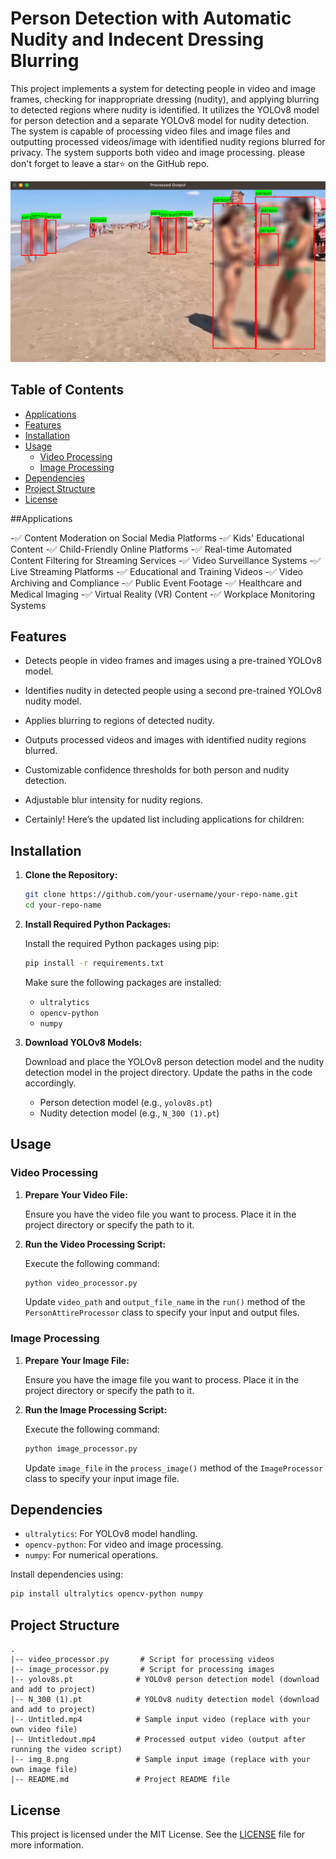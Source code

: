 # Person Detection with Automatic Nudity and Indecent Dressing Blurring
This project implements a system for detecting people in video and image frames, checking for inappropriate
dressing (nudity), and applying blurring to detected regions where nudity
is identified. It utilizes the YOLOv8 model for person detection and a separate YOLOv8 model for nudity detection. The system is capable of processing video files and image files and outputting processed videos/image with identified nudity regions blurred for privacy.
The system supports both video and image processing. please don't forget to leave a star⭐️ on the GitHub repo.

!["detect"](img_1.png)



## Table of Contents

- [Applications](#Applications)
- [Features](#features)
- [Installation](#installation)
- [Usage](#usage)
  - [Video Processing](#video-processing)
  - [Image Processing](#image-processing)
- [Dependencies](#dependencies)
- [Project Structure](#project-structure)
- [License](#license)

##Applications

-✅ Content Moderation on Social Media Platforms
-✅  Kids' Educational Content
-✅  Child-Friendly Online Platforms
-✅  Real-time Automated Content Filtering for Streaming Services
-✅  Video Surveillance Systems
-✅  Live Streaming Platforms
-✅  Educational and Training Videos
-✅ Video Archiving and Compliance
-✅ Public Event Footage
-✅  Healthcare and Medical Imaging
-✅ Virtual Reality (VR) Content
-✅  Workplace Monitoring Systems

## Features

- Detects people in video frames and images using a pre-trained YOLOv8 model.
- Identifies nudity in detected people using a second pre-trained YOLOv8 nudity model.
- Applies blurring to regions of detected nudity.
- Outputs processed videos and images with identified nudity regions blurred.
- Customizable confidence thresholds for both person and nudity detection.
- Adjustable blur intensity for nudity regions.

- Certainly! Here’s the updated list including applications for children:



## Installation

1. **Clone the Repository:**

   ```bash
   git clone https://github.com/your-username/your-repo-name.git
   cd your-repo-name
   ```

2. **Install Required Python Packages:**

   Install the required Python packages using pip:

   ```bash
   pip install -r requirements.txt
   ```

   Make sure the following packages are installed:
   - `ultralytics`
   - `opencv-python`
   - `numpy`

3. **Download YOLOv8 Models:**

   Download and place the YOLOv8 person detection model and the nudity detection model in the project directory. Update the paths in the code accordingly.

   - Person detection model (e.g., `yolov8s.pt`)
   - Nudity detection model (e.g., `N_300 (1).pt`)

## Usage

### Video Processing

1. **Prepare Your Video File:**

   Ensure you have the video file you want to process. Place it in the project directory or specify the path to it.

2. **Run the Video Processing Script:**

   Execute the following command:

   ```bash
   python video_processor.py
   ```

   Update `video_path` and `output_file_name` in the `run()` method of the `PersonAttireProcessor` class to specify your input and output files.

### Image Processing

1. **Prepare Your Image File:**

   Ensure you have the image file you want to process. Place it in the project directory or specify the path to it.

2. **Run the Image Processing Script:**

   Execute the following command:

   ```bash
   python image_processor.py
   ```

   Update `image_file` in the `process_image()` method of the `ImageProcessor` class to specify your input image file.

## Dependencies

- `ultralytics`: For YOLOv8 model handling.
- `opencv-python`: For video and image processing.
- `numpy`: For numerical operations.

Install dependencies using:

```bash
pip install ultralytics opencv-python numpy
```

## Project Structure

```
.
|-- video_processor.py       # Script for processing videos
|-- image_processor.py       # Script for processing images
|-- yolov8s.pt              # YOLOv8 person detection model (download and add to project)
|-- N_300 (1).pt            # YOLOv8 nudity detection model (download and add to project)
|-- Untitled.mp4            # Sample input video (replace with your own video file)
|-- Untitledout.mp4         # Processed output video (output after running the video script)
|-- img_8.png               # Sample input image (replace with your own image file)
|-- README.md               # Project README file
```

## License

This project is licensed under the MIT License. See the [LICENSE](LICENSE) file for more information.

